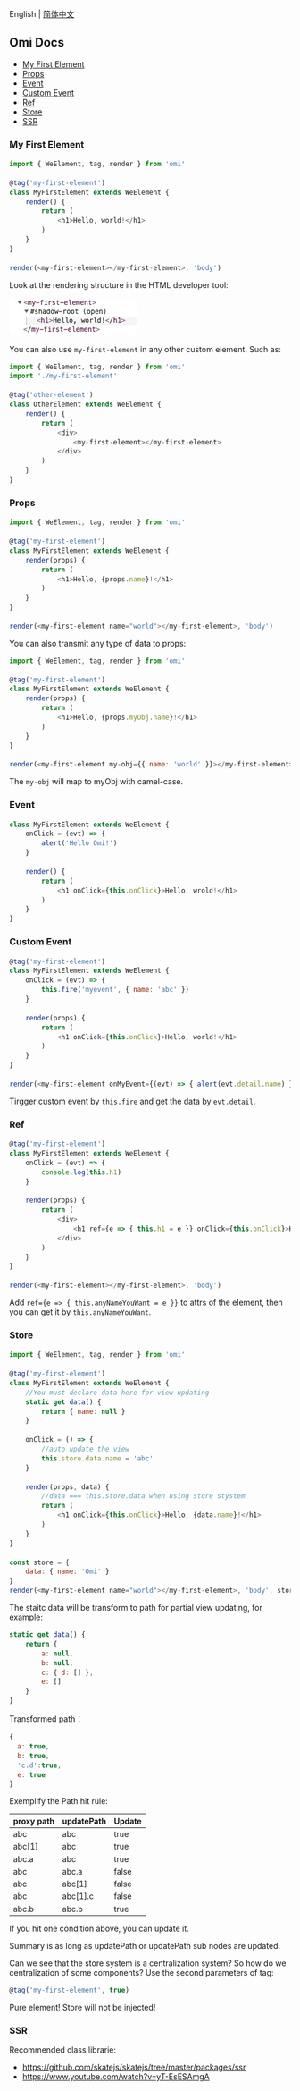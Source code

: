 English | [简体中文](./main-concepts.cn.md) 

## Omi Docs

- [My First Element](#my-first-element)
- [Props](#props)
- [Event](#event)
- [Custom Event](#custom-event)
- [Ref](#ref)
- [Store](#store)
- [SSR](#ssr)

### My First Element

```js
import { WeElement, tag, render } from 'omi'

@tag('my-first-element')
class MyFirstElement extends WeElement {
    render() {
        return (
            <h1>Hello, world!</h1>
        )
    }
}

render(<my-first-element></my-first-element>, 'body')
```

Look at the rendering structure in the HTML developer tool:

![fe](../assets/first-element.jpg)

You can also use `my-first-element` in any other custom element. Such as:

```js
import { WeElement, tag, render } from 'omi'
import './my-first-element'

@tag('other-element')
class OtherElement extends WeElement {
    render() {
        return (
            <div>
                <my-first-element></my-first-element>
            </div>
        )
    }
}
```

### Props

```js
import { WeElement, tag, render } from 'omi'

@tag('my-first-element')
class MyFirstElement extends WeElement {
    render(props) {
        return (
            <h1>Hello, {props.name}!</h1>
        )
    }
}

render(<my-first-element name="world"></my-first-element>, 'body')
```

You can also transmit any type of data to props:

```js
import { WeElement, tag, render } from 'omi'

@tag('my-first-element')
class MyFirstElement extends WeElement {
    render(props) {
        return (
            <h1>Hello, {props.myObj.name}!</h1>
        )
    }
}

render(<my-first-element my-obj={{ name: 'world' }}></my-first-element>, 'body')
```

The `my-obj` will map to myObj with camel-case.

### Event

```js
class MyFirstElement extends WeElement {
    onClick = (evt) => {
        alert('Hello Omi!')
    }

    render() {
        return (
            <h1 onClick={this.onClick}>Hello, wrold!</h1>
        )
    }
}
```

### Custom Event

```js
@tag('my-first-element')
class MyFirstElement extends WeElement {
    onClick = (evt) => {
        this.fire('myevent', { name: 'abc' })
    }

    render(props) {
        return (
            <h1 onClick={this.onClick}>Hello, world!</h1>
        )
    }
}

render(<my-first-element onMyEvent={(evt) => { alert(evt.detail.name) }}></my-first-element>, 'body')
```

Tirgger custom event by `this.fire` and get the data by  `evt.detail`. 

### Ref

```js
@tag('my-first-element')
class MyFirstElement extends WeElement {
    onClick = (evt) => {
        console.log(this.h1)
    }

    render(props) {
        return (
            <div>
                <h1 ref={e => { this.h1 = e }} onClick={this.onClick}>Hello, world!</h1>
            </div>
        )
    }
}

render(<my-first-element></my-first-element>, 'body')
```

Add `ref={e => { this.anyNameYouWant = e }}` to attrs of the element, then you can get it by `this.anyNameYouWant`.


### Store

```js
import { WeElement, tag, render } from 'omi'

@tag('my-first-element')
class MyFirstElement extends WeElement {
    //You must declare data here for view updating
    static get data() {
        return { name: null }
    }
    
    onClick = () => {
        //auto update the view
        this.store.data.name = 'abc'
    }

    render(props, data) {
        //data === this.store.data when using store stystem
        return (
            <h1 onClick={this.onClick}>Hello, {data.name}!</h1>
        )
    }
}

const store = {
    data: { name: 'Omi' }
}
render(<my-first-element name="world"></my-first-element>, 'body', store)
```

The staitc data will be transform to path for partial view updating, for example:
```js
static get data() {
    return {
        a: null,
        b: null,
        c: { d: [] },
        e: []
    }
}

```

Transformed path：

```js
{
  a: true,
  b: true,
  'c.d':true,
  e: true
}
```

Exemplify the Path hit rule:

| proxy path | updatePath  |Update|
| ------ | ------  |------  |
| abc | 	abc  |	true |	 
| abc[1] | 	abc  |	true |
| abc.a| 	abc  |	true |
| abc| 	abc.a  |	false |
| abc| 	abc[1]  |	false |
| abc| 	abc[1].c  |	false |
| abc.b| 	abc.b |	true |

If you hit one condition above, you can update it.

Summary is as long as updatePath or updatePath sub nodes are updated.

Can we see that the store system is a centralization system? So how do we centralization of some components? Use the second parameters of tag:

```js
@tag('my-first-element', true)
```

Pure element! Store will not be injected!

### SSR

Recommended class librarie:

* https://github.com/skatejs/skatejs/tree/master/packages/ssr
* https://www.youtube.com/watch?v=yT-EsESAmgA